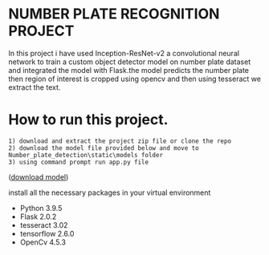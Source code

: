 # NUMBER PLATE RECOGNITION PROJECT
   In this project i have used Inception-ResNet-v2 a convolutional neural network to train a custom object detector model on number plate dataset  and integrated the model with Flask.the model predicts the number plate then region of interest is cropped using opencv and then using tesseract we extract the text.
   # How to run this project.
    1) download and extract the project zip file or clone the repo
    2) download the model file provided below and move to Number_plate_detection\static\models folder
    3) using command prompt run app.py file   
   ([download model](https://drive.google.com/file/d/1lPlrW5YwCgmRISVdcWjFkPUSpMTsUUTZ/view?usp=sharing))


   install all the necessary packages in your virtual environment 
   - Python 3.9.5
   - Flask 2.0.2
   - tesseract 3.02
   - tensorflow 2.6.0
   - OpenCv 4.5.3
